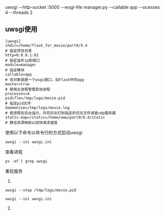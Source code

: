 uwsgi --http-socket :5000 --wsgi-file manager.py --callable app --ocesses 4 --threads 2


## uwsgi使用
    
    [uwsgi]
    chdir=/home/flask_for_movie/part9/9.4
    # 指定项目目录
    http=0.0.0.1:82
    # 指定监听ip和端口
    module=manager
    # 指定模块
    callable=app
    # 该对象就是一个wsgi接口，如Flask中的app
    master=true
    # 使用主进程管理其他进程
    processes=4
    pidifle=/tmp/logs/movie.pid
    # 指定pid文件
    daemonize=/tmp/logs/movie.log
    # 使进程在后台运行，并将日志打到指定的日志文件或者udp服务器
    static-map=/static=/home/www/part9/9.4/static
    # 静态资源映射以加快请求速度

使用以下命令以命令行的方式启动uwsgi

    uwsgi --ini uwsgi.ini  
    
查看进程

    ps -ef | grep uwsgi
    
重启服务

1.

    uwsgi --stop /tmp/logs/movie.pid
    
    uwsgi --ini uwsgi.ini
    
2.

                  